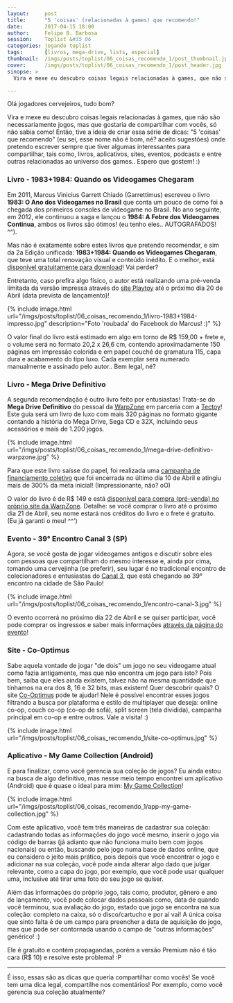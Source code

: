 ```yaml
---
layout:     post
title:      "5 'coisas' (relacionadas à games) que recomendo!"
date:       2017-04-15 18:00
author:     Felipe B. Barbosa
session:    Toplist &#35 06
categories: jogando toplist
tags:       [livros, mega-drive, lists, especial]
thumbnail:  /imgs/posts/toplist/06_coisas_recomendo_1/post_thumbnail.jpg
cover:      /imgs/posts/toplist/06_coisas_recomendo_1/post_header.jpg
sinopse: >
  Vira e mexe eu descubro coisas legais relacionadas à games, que não são necessariamente jogos, mas que gostaria de compartilhar com vocês, só não sabia como! Então, tive a ideia de criar essa série de dicas: "5 'coisas' que recomendo" (eu sei, esse nome não é bom, né? aceito sugestões) onde pretendo escrever sempre que tiver algumas interessantes para compartilhar, tais como, livros, aplicativos, sites, eventos, podcasts e entre outras relacionadas ao universo dos games.. Espero que gostem! :)

---
```

Olá jogadores cervejeiros, tudo bom?

Vira e mexe eu descubro coisas legais relacionadas à games, que não são necessariamente jogos, mas que gostaria de compartilhar com vocês, só não sabia como! Então, tive a ideia de criar essa série de dicas: "5 'coisas' que recomendo" (eu sei, esse nome não é bom, né? aceito sugestões) onde pretendo escrever sempre que tiver algumas interessantes para compartilhar, tais como, livros, aplicativos, sites, eventos, podcasts e entre outras relacionadas ao universo dos games.. Espero que gostem! :)

### Livro - 1983+1984: Quando os Videogames Chegaram

Em 2011, Marcus Vinicius Garrett Chiado (Garrettimus) escreveu o livro **1983: O Ano dos Videogames no Brasil** que conta um pouco de como foi a chegada dos primeiros consoles de videogame no Brasil. No ano seguinte, em 2012, ele continuou a saga e lançou o **1984: A Febre dos Videogames Continua**, ambos os livros são ótimos! (eu tenho eles.. AUTOGRAFADOS! ^^).

Mas não é exatamente sobre estes livros que pretendo recomendar, e sim da 2a Edição unificada: **1983+1984: Quando os Videogames Chegaram**, que teve uma total renovação visual e conteúdo inédito. E o melhor, está [disponível gratuitamente para download](http://www.memoriadovideogame.com.br/index.php?page=novo-livro)! Vai perder?

Entretanto, caso prefira algo físico, o autor está realizando uma pré-venda limitada da versão impressa através do [site Playtoy](http://www.playtoy.com.br/brinquedos-novos-livros-novos-livro-1983-1984-quando-videogames-chegaram-p-40180.html) até o próximo dia 20 de Abril (data prevista de lançamento)!

{% include image.html
  url="/imgs/posts/toplist/06_coisas_recomendo_1/livro-1983+1984-impresso.jpg"
  description="Foto 'roubada' do Facebook do Marcus! :)" %}

O valor final do livro está estimado em algo em torno de R$ 159,00 + frete e, o volume será no formato 20,2 x 26,6 cm, contendo aproximadamente 150 páginas em impressão colorida e em papel couché de gramatura 115, capa dura e acabamento do tipo luxo. Cada exemplar será numerado manualmente e assinado pelo autor.. Bem legal, né?

### Livro - Mega Drive Definitivo

A segunda recomendação é outro livro feito por entusiastas! Trata-se do **Mega Drive Definitivo** do pessoal da [WarpZone](http://warpzone.me/loja/) em parceria com a [Tectoy](http://www.tectoy.com.br/)! Este guia será um livro de luxo com mais 320 páginas no formato gigante contando a história do Mega Drive, Sega CD e 32X, incluindo seus acessórios e mais de 1.200 jogos.

{% include image.html
  url="/imgs/posts/toplist/06_coisas_recomendo_1/mega-drive-definitivo-warpzone.jpg" %}

Para que este livro saísse do papel, foi realizada uma [campanha de financiamento coletivo](https://www.catarse.me/megadrive) que foi encerrada no último dia 10 de Abril e atingiu mais de 300% da meta inicial! (Impressionante, não? oO)

O valor do livro é de R$ 149 e está [disponível para compra (pré-venda) no próprio site da WarpZone](http://warpzone.me/loja/produto/mega-drive-definitivo/). Detalhe: se você comprar o livro até o próximo dia 21 de Abril, seu nome estará nos créditos do livro e o frete é gratuito. (Eu já garanti o meu! ^^')

### Evento - 39° Encontro Canal 3 (SP)

Agora, se você gosta de jogar videogames antigos e discutir sobre eles com pessoas que compartilham do mesmo interesse e, ainda por cima, tomando uma cervejinha (se preferir), seu lugar é no tradicional encontro de colecionadores e entusiastas do [Canal 3](https://www.facebook.com/groups/canal3/), que está chegando ao 39° encontro na cidade de São Paulo!

{% include image.html
  url="/imgs/posts/toplist/06_coisas_recomendo_1/encontro-canal-3.jpg" %}

O evento ocorrerá no próximo dia 22 de Abril e se quiser participar, você pode comprar os ingressos e saber mais informações [através da página do evento](https://www.eventbrite.com.br/e/39o-encontro-canal-3-sp-tickets-27070765388)!

### Site - Co-Optimus

Sabe aquela vontade de jogar "de dois" um jogo no seu videogame atual como fazia antigamente, mas que não encontra um jogo para isto? Pois bem, saiba que eles ainda existem, talvez não na mesma quantidade que tínhamos na era dos 8, 16 e 32 bits, mas existem! Quer descobrir quais? O site [Co-Optimus](http://www.co-optimus.com) pode te ajudar! Nele é possível encontrar esses jogos filtrando a busca por plataforma e estilo de multiplayer que deseja: online co-op, couch co-op (co-op de sofá), split screen (tela dividida), campanha principal em co-op e entre outros. Vale a visita! :)

{% include image.html
  url="/imgs/posts/toplist/06_coisas_recomendo_1/site-co-optimus.jpg" %}

### Aplicativo - My Game Collection (Android)

E para finalizar, como você gerencia sua coleção de jogos? Eu ainda estou na busca de algo definitivo, mas nesse meio tempo encontrei um aplicativo (Android) que é quase o ideal para mim: [My Game Collection](http://www.my-game-collection.com)!

{% include image.html
  url="/imgs/posts/toplist/06_coisas_recomendo_1/app-my-game-collection.jpg" %}

Com este aplicativo, você tem três maneiras de cadastrar sua coleção: cadastrando todas as informações do jogo você mesmo, inserir o jogo via código de barras (já adianto que não funciona muito bem com jogos nacionais) ou então, buscando pelo jogo numa base de dados online, que eu considero o jeito mais prático, pois depois que você encontrar o jogo e adicionar na sua coleção, você pode ainda alterar algo dado que julgar relevante, como a capa do jogo, por exemplo, que você pode usar qualquer uma, inclusive até tirar uma foto do seu jogo se quiser.

Além das informações do próprio jogo, tais como, produtor, gênero e ano de lançamento, você pode colocar dados pessoais como, data de quando você terminou, sua avaliação do jogo, estado que jogo se encontra na sua coleção: completo na caixa, só o disco/cartucho e por aí vai! A única coisa que sinto falta é de um campo para preencher a data de aquisição do jogo, mas que pode ser contornada usando o campo de "outras informações" genérico! :)

Ele é gratuito e contém propagandas, porém a versão Premium não é tão cara (R$ 10) e resolve este problema! :P

---

É isso, essas são as dicas que queria compartilhar como vocês! Se você tem uma dica legal, compartilhe nos comentários! Por exemplo, como você gerencia sua coleção atualmente?
